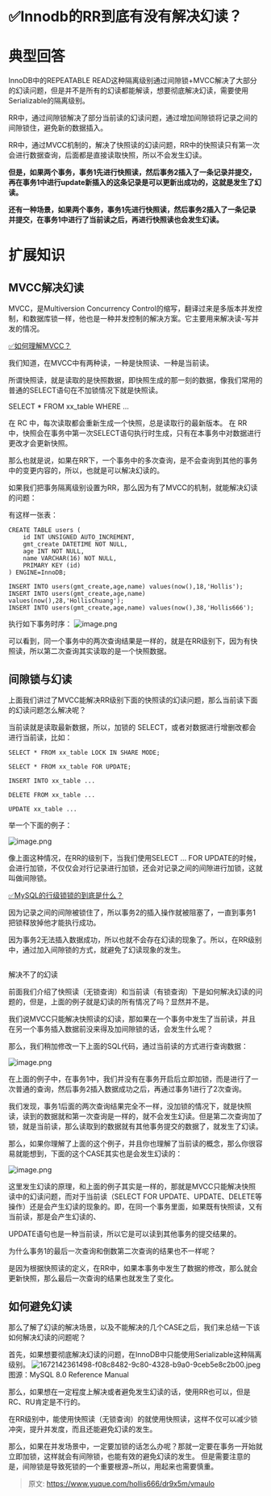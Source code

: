 # ✅Innodb的RR到底有没有解决幻读？


# 典型回答

InnoDB中的REPEATABLE READ这种隔离级别通过间隙锁+MVCC解决了大部分的幻读问题，但是并不是所有的幻读都能解读，想要彻底解决幻读，需要使用Serializable的隔离级别。

RR中，通过间隙锁解决了部分当前读的幻读问题，通过增加间隙锁将记录之间的间隙锁住，避免新的数据插入。

RR中，通过MVCC机制的，解决了快照读的幻读问题，RR中的快照读只有第一次会进行数据查询，后面都是直接读取快照，所以不会发生幻读。

**但是，如果两个事务，事务1先进行快照读，然后事务2插入了一条记录并提交，再在事务1中进行update新插入的这条记录是可以更新出成功的，这就是发生了幻读。**

**还有一种场景，如果两个事务，事务1先进行快照读，然后事务2插入了一条记录并提交，在事务1中进行了当前读之后，再进行快照读也会发生幻读。**


# 扩展知识


## MVCC解决幻读
MVCC，是Multiversion Concurrency Control的缩写，翻译过来是多版本并发控制，和数据库锁一样，他也是一种并发控制的解决方案。它主要用来解决读-写并发的情况。

[✅如何理解MVCC？](https://www.yuque.com/hollis666/dr9x5m/wgu1u6?view=doc_embed)

我们知道，在MVCC中有两种读，一种是快照读、一种是当前读。

所谓快照读，就是读取的是快照数据，即快照生成的那一刻的数据，像我们常用的普通的SELECT语句在不加锁情况下就是快照读。

SELECT * FROM xx_table WHERE ...

在 RC 中，每次读取都会重新生成一个快照，总是读取行的最新版本。
在 RR 中，快照会在事务中第一次SELECT语句执行时生成，只有在本事务中对数据进行更改才会更新快照。

那么也就是说，如果在RR下，一个事务中的多次查询，是不会查询到其他的事务中的变更内容的，所以，也就是可以解决幻读的。

如果我们把事务隔离级别设置为RR，那么因为有了MVCC的机制，就能解决幻读的问题：

有这样一张表：

```
CREATE TABLE users (
    id INT UNSIGNED AUTO_INCREMENT,
    gmt_create DATETIME NOT NULL,
    age INT NOT NULL,
    name VARCHAR(16) NOT NULL,
    PRIMARY KEY (id)
) ENGINE=InnoDB;

INSERT INTO users(gmt_create,age,name) values(now(),18,'Hollis');
INSERT INTO users(gmt_create,age,name) values(now(),28,'HollisChuang');
INSERT INTO users(gmt_create,age,name) values(now(),38,'Hollis666');
```

执行如下事务时序：
![image.png](./img/sdxRd73zP2EaoLtM/1672142200253-401443f6-478e-4fbd-a570-2ca84bcf5f67-207803.png)

可以看到，同一个事务中的两次查询结果是一样的，就是在RR级别下，因为有快照读，所以第二次查询其实读取的是一个快照数据。


## 间隙锁与幻读

上面我们讲过了MVCC能解决RR级别下面的快照读的幻读问题，那么当前读下面的幻读问题怎么解决呢？

当前读就是读取最新数据，所以，加锁的 SELECT，或者对数据进行增删改都会进行当前读，比如：

```
SELECT * FROM xx_table LOCK IN SHARE MODE;

SELECT * FROM xx_table FOR UPDATE;

INSERT INTO xx_table ...

DELETE FROM xx_table ...

UPDATE xx_table ...
```

举一个下面的例子：

![image.png](./img/sdxRd73zP2EaoLtM/1672142247819-ebebed97-c9a1-41f8-b8d5-53201bfeb3d1-556319.png)

像上面这种情况，在RR的级别下，当我们使用SELECT … FOR UPDATE的时候，会进行加锁，不仅仅会对行记录进行加锁，还会对记录之间的间隙进行加锁，这就叫做间隙锁。

[✅MySQL的行级锁锁的到底是什么？](https://www.yuque.com/hollis666/dr9x5m/kfygzw?view=doc_embed)

因为记录之间的间隙被锁住了，所以事务2的插入操作就被阻塞了，一直到事务1把锁释放掉他才能执行成功。

因为事务2无法插入数据成功，所以也就不会存在幻读的现象了。所以，在RR级别中，通过加入间隙锁的方式，就避免了幻读现象的发生。

## 
解决不了的幻读

前面我们介绍了快照读（无锁查询）和当前读（有锁查询）下是如何解决幻读的问题的，但是，上面的例子就是幻读的所有情况了吗？显然并不是。

我们说MVCC只能解决快照读的幻读，那如果在一个事务中发生了当前读，并且在另一个事务插入数据前没来得及加间隙锁的话，会发生什么呢？

那么，我们稍加修改一下上面的SQL代码，通过当前读的方式进行查询数据：

![image.png](./img/sdxRd73zP2EaoLtM/1672142331125-467021b3-992f-4a2a-a563-36eed630409c-082869.png)

在上面的例子中，在事务1中，我们并没有在事务开启后立即加锁，而是进行了一次普通的查询，然后事务2插入数据成功之后，再通过事务1进行了2次查询。

我们发现，事务1后面的两次查询结果完全不一样，没加锁的情况下，就是快照读，读到的数据就和第一次查询是一样的，就不会发生幻读。但是第二次查询加了锁，就是当前读，那么读取到的数据就有其他事务提交的数据了，就发生了幻读。

那么，如果你理解了上面的这个例子，并且你也理解了当前读的概念，那么你很容易就能想到，下面的这个CASE其实也是会发生幻读的：

![image.png](./img/sdxRd73zP2EaoLtM/1672142346476-c06e2549-837d-4d61-b3cb-d743f9131941-638027.png)

这里发生幻读的原理，和上面的例子其实是一样的，那就是MVCC只能解决快照读中的幻读问题，而对于当前读（SELECT FOR UPDATE、UPDATE、DELETE等操作）还是会产生幻读的现象的。即，在同一个事务里面，如果既有快照读，又有当前读，那是会产生幻读的、

UPDATE语句也是一种当前读，所以它是可以读到其他事务的提交结果的。

为什么事务1的最后一次查询和倒数第二次查询的结果也不一样呢？

是因为根据快照读的定义，在RR中，如果本事务中发生了数据的修改，那么就会更新快照，那么最后一次查询的结果也就发生了变化。


## 如何避免幻读

那么了解了幻读的解决场景，以及不能解决的几个CASE之后，我们来总结一下该如何解决幻读的问题呢？

首先，如果想要彻底解决幻读的问题，在InnoDB中只能使用Serializable这种隔离级别。
![1672142361498-f08c8482-9c80-4328-b9a0-9ceb5e8c2b00.jpeg](./img/sdxRd73zP2EaoLtM/1672142361498-f08c8482-9c80-4328-b9a0-9ceb5e8c2b00-602453.jpeg)图源：MySQL 8.0 Reference Manual

那么，如果想在一定程度上解决或者避免发生幻读的话，使用RR也可以，但是RC、RU肯定是不行的。

在RR级别中，能使用快照读（无锁查询）的就使用快照读，这样不仅可以减少锁冲突，提升并发度，而且还能避免幻读的发生。

那么，如果在并发场景中，一定要加锁的话怎么办呢？那就一定要在事务一开始就立即加锁，这样就会有间隙锁，也能有效的避免幻读的发生。
但是需要注意的是，间隙锁是导致死锁的一个重要根源~所以，用起来也需要慎重。


> 原文: <https://www.yuque.com/hollis666/dr9x5m/vmaulo>